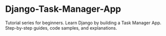 # Django-Task-Manager-App
Tutorial series for beginners. Learn Django by building a Task Manager App. Step-by-step guides, code samples, and explanations.
